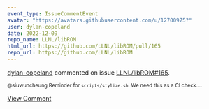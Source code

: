 ```yaml
---
event_type: IssueCommentEvent
avatar: "https://avatars.githubusercontent.com/u/12700975?"
user: dylan-copeland
date: 2022-12-09
repo_name: LLNL/libROM
html_url: https://github.com/LLNL/libROM/pull/165
repo_url: https://github.com/LLNL/libROM
---
```


<a href='https://github.com/dylan-copeland' target='_blank'>dylan-copeland</a> commented on issue <a href='https://github.com/LLNL/libROM/pull/165' target='_blank'>LLNL/libROM#165</a>.

<small>@siuwuncheung Reminder for `scripts/stylize.sh`. We need this as a CI check....</small>

<a href='https://github.com/LLNL/libROM/pull/165' target='_blank'>View Comment</a>